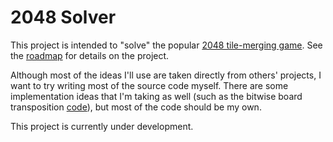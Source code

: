 # 2048 Solver

This project is intended to "solve" the popular [2048 tile-merging game](https://github.com/gabrielecirulli/2048).
See the [roadmap](/roadmap.md) for details on the project.

Although most of the ideas I'll use are taken directly from others' projects, I want to try writing most of the source code myself.
There are some implementation ideas that I'm taking as well (such as the bitwise board transposition [code](https://github.com/nneonneo/2048-ai/blob/master/2048.cpp#L38-L48)), but most of the code should be my own.

This project is currently under development.

